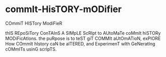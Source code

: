 # commIt-HisTORY-mODifier
COmmiT HISTory ModiFieR

thIS REpoSiTory ConTAInS A SIMpLE ScRIpt to AUtoMaTe coMmIt hiSTORy MODiFicAtIons. the puRpose is to teST giT COMMIt aUtOmATioN, exPlORE How COmmIt hIstory caN be alTERED, and ExperimenT wIth GeNeratIng cOMmITs usinG scrIpTS.
